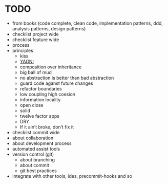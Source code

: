 # TODO

- from books (code complete, clean code, implementation patterns, ddd, analysis patterns, design patterns)
- checklist project wide
- checklist feature wide
- process
- principles
  - kiss
  - [YAGNI](https://en.wikipedia.org/wiki/You_aren%27t_gonna_need_it)
  - composition over inheritance
  - big ball of mud
  - no abstraction is better than bad abstraction
  - guard code aganst future changes
  - refactor boundaries
  - low coupling high coesion
  - information locality
  - open close
  - solid
  - twelve factor apps
  - DRY
  - If it ain’t broke, don’t fix it
- checklist commit wide
- about collaboration
- about development process
- automated assist tools
- version control (git)
  - about branching
  - about commit
  - git best practices
- integrate with other tools, ides, precommit-hooks and so
